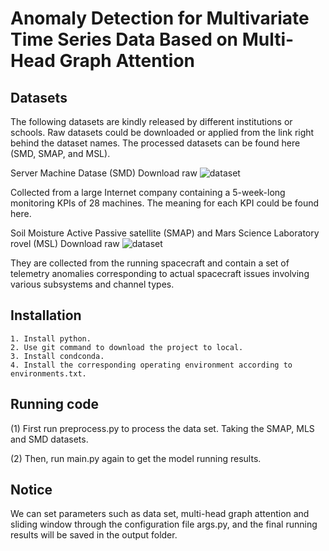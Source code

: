 # Anomaly Detection for Multivariate Time Series Data Based on Multi-Head Graph Attention


## Datasets


The following datasets are kindly released by different institutions or schools. Raw datasets could be downloaded or applied from the link right behind the dataset names. The processed datasets can be found here (SMD, SMAP, and MSL).

Server Machine Datase (SMD) Download raw ![dataset](https://github.com/NetManAIOps/OmniAnomaly)

Collected from a large Internet company containing a 5-week-long monitoring KPIs of 28 machines. The meaning for each KPI could be found here.

Soil Moisture Active Passive satellite (SMAP) and Mars Science Laboratory rovel (MSL) Download raw ![dataset](https://github.com/Lliang97/Spacecraft-Anonamly-Detection/tree/main/datasets/data)

They are collected from the running spacecraft and contain a set of telemetry anomalies corresponding to actual spacecraft issues involving various subsystems and channel types.


## Installation
```
1. Install python.
2. Use git command to download the project to local.
3. Install condconda.
4. Install the corresponding operating environment according to environments.txt.
```

## Running code
(1) First run preprocess.py to process the data set. Taking the SMAP, MLS and SMD datasets.

(2) Then, run main.py again to get the model running results.


## Notice
We can set parameters such as data set, multi-head graph attention and sliding window through the configuration file args.py, and the final running results will be saved in the output folder.





     
